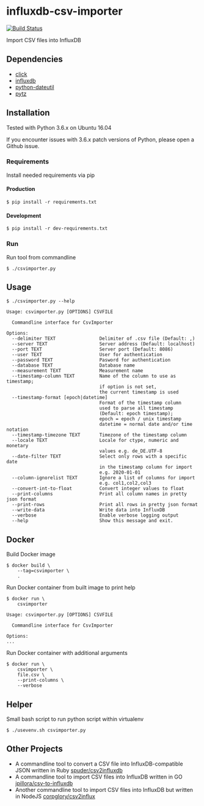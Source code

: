 # influxdb-csv-importer
[![Build Status](https://travis-ci.org/escalate/influxdb-csv-importer.svg?branch=master)](https://travis-ci.org/escalate/influxdb-csv-importer)

Import CSV files into InfluxDB

## Dependencies
* [click](https://pypi.python.org/pypi/click)
* [influxdb](https://pypi.python.org/pypi/influxdb)
* [python-dateutil](https://pypi.python.org/pypi/python-dateutil)
* [pytz](https://pypi.python.org/pypi/pytz)

## Installation
Tested with Python 3.6.x on Ubuntu 16.04

If you encounter issues with 3.6.x patch versions of Python, please open a Github issue.

### Requirements
Install needed requirements via pip

#### Production
```
$ pip install -r requirements.txt
```

#### Development
```
$ pip install -r dev-requirements.txt
```

### Run
Run tool from commandline
```
$ ./csvimporter.py
```

## Usage
```
$ ./csvimporter.py --help

Usage: csvimporter.py [OPTIONS] CSVFILE

  Commandline interface for CsvImporter

Options:
  --delimiter TEXT                Delimiter of .csv file (Default: ,)
  --server TEXT                   Server address (Default: localhost)
  --port TEXT                     Server port (Default: 8086)
  --user TEXT                     User for authentication
  --password TEXT                 Pasword for authentication
  --database TEXT                 Database name
  --measurement TEXT              Measurement name
  --timestamp-column TEXT         Name of the column to use as timestamp;
                                  if option is not set,
                                  the current timestamp is used
  --timestamp-format [epoch|datetime]
                                  Format of the timestamp column
                                  used to parse all timestamp
                                  (Default: epoch timestamp);
                                  epoch = epoch / unix timestamp
                                  datetime = normal date and/or time notation
  --timestamp-timezone TEXT       Timezone of the timestamp column
  --locale TEXT                   Locale for ctype, numeric and monetary
                                  values e.g. de_DE.UTF-8
  --date-filter TEXT              Select only rows with a specific date
                                  in the timestamp column for import
                                  e.g. 2020-01-01
  --column-ignorelist TEXT        Ignore a list of columns for import
                                  e.g. col1,col2,col3
  --convert-int-to-float          Convert integer values to float
  --print-columns                 Print all column names in pretty json format
  --print-rows                    Print all rows in pretty json format
  --write-data                    Write data into InfluxDB
  --verbose                       Enable verbose logging output
  --help                          Show this message and exit.
```

## Docker
Build Docker image
```
$ docker build \
    --tag=csvimporter \
    .
```

Run Docker container from built image to print help
```
$ docker run \
    csvimporter

Usage: csvimporter.py [OPTIONS] CSVFILE

  Commandline interface for CsvImporter

Options:
...
```

Run Docker container with additional arguments
```
$ docker run \
    csvimporter \
    file.csv \
    --print-columns \
    --verbose
```

## Helper
Small bash script to run python script within virtualenv
```
$ ./usevenv.sh csvimporter.py
```

## Other Projects
* A commandline tool to convert a CSV file into InfluxDB-compatible JSON written in Ruby [spuder/csv2influxdb](https://github.com/spuder/csv2influxdb)
* A commandline tool to import CSV files into InfluxDB written in GO [jpillora/csv-to-influxdb](https://github.com/jpillora/csv-to-influxdb)
* Another commandline tool to import CSV files into InfluxDB but written in NodeJS [corpglory/csv2influx](https://github.com/CorpGlory/csv2influx)
